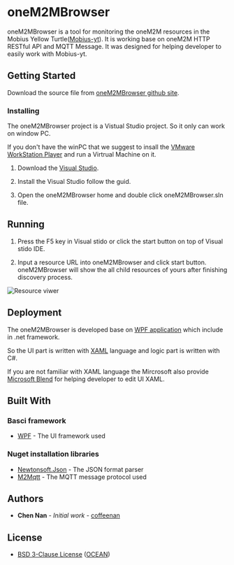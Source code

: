 # oneM2MBrowser

oneM2MBrowser is a tool for monitoring the oneM2M resources in the Mobius Yellow Turtle([Mobius-yt](https://github.com/IoTKETI/Mobius)). It is working base on oneM2M HTTP RESTful API and MQTT Message. It was designed for helping developer to easily work with Mobius-yt.

## Getting Started

Download the source file from [oneM2MBrowser github site](https://github.com/IoTKETI/oneM2MBrowser). 

### Installing

The oneM2MBrowser project is a Vistual Studio project. So it only can work on window PC.

If you don't have the winPC that we suggest to insall the [VMware WorkStation Player](https://www.vmware.com/products/player/playerpro-evaluation.html) and run a Virtrual Machine on it.

1. Download the [Visual Studio](https://www.visualstudio.com/).

2. Install the Visual Studio follow the guid.

3. Open the oneM2MBrowser home and double click oneM2MBrowser.sln file.

## Running

1. Press the F5 key in Visual stido or click the start button on top of Visual stido IDE.

2. Input a resource URL into oneM2MBrowser and click start button. oneM2MBrowser will show the all child resources of yours after finishing discovery process. 

![Resource viwer](https://user-images.githubusercontent.com/29790334/27902099-7390f3f2-626f-11e7-86ac-be3405d3beb5.PNG)

## Deployment

The oneM2MBrowser is developed base on [WPF application](https://msdn.microsoft.com/en-us/library/mt149842(v=vs.140).aspx) which include in .net framework.

So the UI part is written with [XAML](https://msdn.microsoft.com/en-us/library/cc295302.aspx) language and logic part is written with C#.

If you are not familiar with XAML language the Mircrosoft also provide [Microsoft Blend](https://msdn.microsoft.com/en-us/library/jj171012.aspx) for helping developer to edit UI XAML.

## Built With

### Basci framework

* [WPF](https://msdn.microsoft.com/en-us/library/mt149842(v=vs.140).aspx) - The UI framework used

### Nuget installation libraries

* [Newtonsoft.Json](http://www.newtonsoft.com/json) - The JSON format parser
* [M2Mqtt](https://www.nuget.org/packages/M2Mqtt/4.3.0) - The MQTT message protocol used

## Authors

* **Chen Nan** - *Initial work* - [coffeenan](https://github.com/coffeenan)

## License

- [BSD 3-Clause License](http://www.iotocean.org/license/) ([OCEAN](http://www.iotocean.org/main/))

